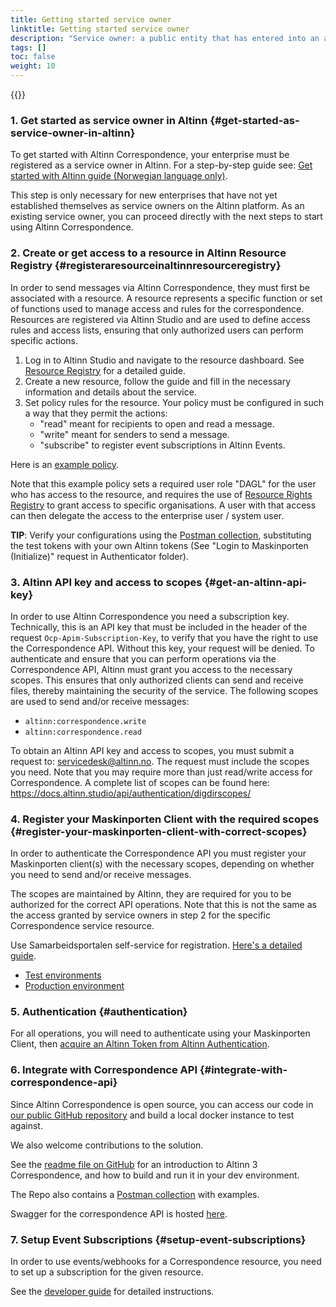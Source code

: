 ```yaml
---
title: Getting started service owner
linktitle: Getting started service owner
description: "Service owner: a public entity that has entered into an agreement to configure and manage services in Altinn, such as a messaging service."
tags: []
toc: false
weight: 10
---
```


{{<children />}}

### 1. Get started as service owner in Altinn {#get-started-as-service-owner-in-altinn}

To get started with Altinn Correspondence, your enterprise must be registered as a service owner in Altinn. For a step-by-step guide see:
[Get started with Altinn guide (Norwegian language only)](https://www.altinndigital.no/kom-i-gang/guide-kom-i-gang-med-altinn/).

This step is only necessary for new enterprises that have not yet established themselves as service owners on the Altinn platform. As an existing service owner, you can proceed directly with the next steps to start using Altinn Correspondence.

### 2. Create or get access to a resource in Altinn Resource Registry {#registeraresourceinaltinnresourceregistry}
In order to send messages via Altinn Correspondence, they must first be associated with a resource. 
A resource represents a specific function or set of functions used to manage access and rules for the correspondence. Resources are registered via Altinn Studio and are used to define access rules and access lists, ensuring that only authorized users can perform specific actions.

1. Log in to Altinn Studio and navigate to the resource dashboard. See [Resource Registry](https://docs.altinn.studio/authorization/guides/create-resource-resource-admin/) for a detailed guide.
2. Create a new resource, follow the guide and fill in the necessary information and details about the service.
3. Set policy rules for the resource. Your policy must be configured in such a way that they permit the actions:
    - "read" meant for recipients to open and read a message.
    - "write" meant for senders to send a message.
    - "subscribe" to register event subscriptions in Altinn Events.

Here is an [example policy](https://docs.altinn.studio/correspondence/getting-started/ExamplePolicy.xml).

Note that this example policy sets a required user role "DAGL" for the user who has access to the resource, and requires the use of [Resource Rights Registry](https://docs.altinn.studio/authorization/what-do-you-get/resourceregistry/rrr/) to grant access to specific organisations.
A user with that access can then delegate the access to the enterprise user / system user.

**TIP**: Verify your configurations using the [Postman collection](https://github.com/Altinn/altinn-correspondence/blob/main/altinn-correspondence-postman-collection.json), substituting the test tokens with your own Altinn tokens (See "Login to Maskinporten (Initialize)" request in Authenticator folder).

### 3. Altinn API key and access to scopes {#get-an-altinn-api-key}
In order to use Altinn Correspondence you need a subscription key. Technically, this is an API key that must be included in the header of the request `Ocp-Apim-Subscription-Key`, to verify that you have the right to use the Correspondence API. Without this key, your request will be denied.
To authenticate and ensure that you can perform operations via the Correspondence API, Altinn must grant you access to the necessary scopes. This ensures that only authorized clients can send and receive files, thereby maintaining the security of the service. The following scopes are used to send and/or receive messages:
- `altinn:correspondence.write` 
- `altinn:correspondence.read` 

To obtain an Altinn API key and access to scopes, you must submit a request to: [servicedesk@altinn.no](mailto:servicedesk@altinn.no).
The request must include the scopes you need. Note that you may require more than just read/write access for Correspondence. A complete list of scopes can be found here:
https://docs.altinn.studio/api/authentication/digdirscopes/

### 4. Register your Maskinporten Client with the required scopes {#register-your-maskinporten-client-with-correct-scopes}
In order to authenticate the Correspondence API you must register your Maskinporten client(s) with the necessary scopes, depending on whether you need to send and/or receive messages.

The scopes are maintained by Altinn, they are required for you to be authorized for the correct API operations. Note that this is not the same as the access granted by service owners in step 2 for the specific Correspondence service resource.

Use Samarbeidsportalen self-service for registration. [Here's a detailed guide](https://docs.digdir.no/docs/Maskinporten/maskinporten_sjolvbetjening_web#selvbetjening-som-api-konsument).

- [Test environments](https://sjolvbetjening.test.samarbeid.digdir.no/)
- [Production environment](https://sjolvbetjening.samarbeid.digdir.no/)

### 5. Authentication {#authentication}

For all operations, you will need to authenticate using your Maskinporten Client, then [acquire an Altinn Token from Altinn Authentication](https://docs.altinn.studio/authentication/reference/architecture/accesstoken/).
### 6. Integrate with Correspondence API {#integrate-with-correspondence-api}

Since Altinn Correspondence is open source, you can access our code in [our public GitHub repository](https://github.com/Altinn/altinn-correspondence) and build a local docker instance to test against.

We also welcome contributions to the solution.

See the [readme file on GitHub](https://github.com/Altinn/altinn-correspondence/blob/main/README.md) for an introduction to Altinn 3 Correspondence, and how to build and run it in your dev environment.

The Repo also contains a [Postman collection](https://github.com/Altinn/altinn-correspondence/blob/main/altinn-correspondence-postman-collection.json) with examples.

Swagger for the correspondence API is hosted [here](https://docs.altinn.studio/api/correspondence/spec/).

### 7. Setup Event Subscriptions {#setup-event-subscriptions}

In order to use events/webhooks for a Correspondence resource, you need to set up a subscription for the given resource.

See the [developer guide](https://docs.altinn.studio/correspondence/getting-started/developer-guides/events) for detailed instructions.
